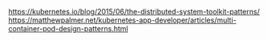 https://kubernetes.io/blog/2015/06/the-distributed-system-toolkit-patterns/
https://matthewpalmer.net/kubernetes-app-developer/articles/multi-container-pod-design-patterns.html
